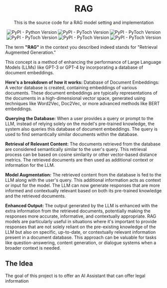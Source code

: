 <div align="center">
<h1><b>RAG</b></h1>
<p>This is the source code for a RAG model setting and implementation</p>
</div>

<div align="center">
<img alt="PyPI - Python Version" src="https://img.shields.io/badge/Python-3.9-blue">
<img alt="PyPI - PyToch Version" src="https://img.shields.io/badge/PyTorch-1.11.0-blue">
<img alt="PyPI - PyToch Version" src="https://img.shields.io/badge/Selenium-4.17-blue">
<img alt="PyPI - PyToch Version" src="https://img.shields.io/badge/PostGreSQL-Orange">
<img alt="PyPI - PyToch Version" src="https://img.shields.io/badge/Docker-Orange">
<img alt="PyPI - PyToch Version" src="https://img.shields.io/badge/Nginx-Orange">
</div>

The term <b>"RAG"</b> in the context you described indeed stands for "Retrieval Augmented Generation."

This concept is a method of enhancing the performance of Large Language Models (LLMs) like GPT-3 or GPT-4 by incorporating a database of document embeddings.

<b>Here's a breakdown of how it works:</b> Database of Document Embeddings: A vector database is created, containing embeddings of various documents. These document embeddings are typically representations of the documents in a high-dimensional vector space, generated using techniques like Word2Vec, Doc2Vec, or more advanced methods like BERT embeddings.

<b>Querying the Database:</b> When a user provides a query or prompt to the LLM, instead of relying solely on the model's pre-trained knowledge, the system also queries this database of document embeddings. The query is used to find semantically similar documents within the database.

<b>Retrieval of Relevant Content:</b> The documents retrieved from the database are considered semantically similar to the user's query. This retrieval process can be based on cosine similarity or other vector-based distance metrics. The retrieved documents are then used as additional context or information for the LLM.

<b>Model Augmentation:</b> The retrieved content from the database is fed to the LLM along with the user's query. This additional information acts as context or input for the model. The LLM can now generate responses that are more informed and contextually relevant based on both its pre-trained knowledge and the retrieved documents.

<b>Enhanced Output:</b> The output generated by the LLM is enhanced with the extra information from the retrieved documents, potentially making the responses more accurate, informative, and contextually appropriate. RAG models are particularly useful in situations where it's important to provide responses that are not solely reliant on the pre-existing knowledge of the LLM but also on specific, up-to-date, or contextually relevant
information present in a document database. This approach can be valuable for tasks like question-answering, content generation, or dialogue systems when a broader context is needed.

<h2>The Idea</h2>
The goal of this project is to offer an AI Assistant that can offer legal information 
